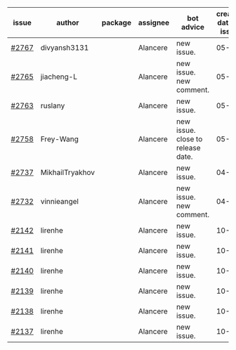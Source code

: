 | issue | author | package | assignee | bot advice | created date of issue | target release date | date from target |
| ------ | ------ | ------ | ------ | ------ | ------ | ------ | :-----: |
| [#2767](https://github.com/Azure/sdk-release-request/issues/2767) | divyansh3131 |  | Alancere | new issue. | 05-10 | 06-07 |  |
| [#2765](https://github.com/Azure/sdk-release-request/issues/2765) | jiacheng-L |  | Alancere | new issue. new comment. | 05-06 | 05-23 |  |
| [#2763](https://github.com/Azure/sdk-release-request/issues/2763) | ruslany |  | Alancere | new issue. | 05-05 | 05-19 |  |
| [#2758](https://github.com/Azure/sdk-release-request/issues/2758) | Frey-Wang |  | Alancere | new issue. close to release date.  | 05-05 | 05-12 | 1 |
| [#2737](https://github.com/Azure/sdk-release-request/issues/2737) | MikhailTryakhov |  | Alancere | new issue. | 04-25 | 05-02 |  |
| [#2732](https://github.com/Azure/sdk-release-request/issues/2732) | vinnieangel |  | Alancere | new issue. new comment. | 04-21 | 05-05 |  |
| [#2142](https://github.com/Azure/sdk-release-request/issues/2142) | lirenhe |  | Alancere | new issue. | 10-20 | 11-03 |  |
| [#2141](https://github.com/Azure/sdk-release-request/issues/2141) | lirenhe |  | Alancere | new issue. | 10-20 | 11-03 |  |
| [#2140](https://github.com/Azure/sdk-release-request/issues/2140) | lirenhe |  | Alancere | new issue. | 10-20 | 11-05 |  |
| [#2139](https://github.com/Azure/sdk-release-request/issues/2139) | lirenhe |  | Alancere | new issue. | 10-20 | 11-05 |  |
| [#2138](https://github.com/Azure/sdk-release-request/issues/2138) | lirenhe |  | Alancere | new issue. | 10-20 | 11-05 |  |
| [#2137](https://github.com/Azure/sdk-release-request/issues/2137) | lirenhe |  | Alancere | new issue. | 10-20 | 11-05 |  |
